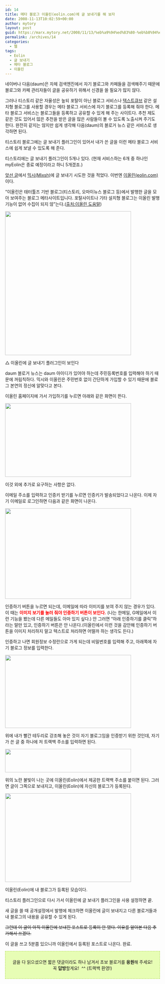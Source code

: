 ```yaml
---
id: 14
title: 메타 블로그 이올린(eolin.com)에 글 보내기를 해 보자
date: 2008-11-13T10:02:59+00:00
author: mytory
layout: post
guid: https://marx.mytory.net/2008/11/13/%eb%a9%94%ed%83%80-%eb%b8%94%eb%a1%9c%ea%b7%b8-%ec%9d%b4%ec%98%ac%eb%a6%b0eolincom%ec%97%90-%ea%b8%80-%eb%b3%b4%eb%82%b4%ea%b8%b0%eb%a5%bc-%ed%95%b4-%eb%b3%b4%ec%9e%90/
permalink: /archives/14
categories:
  - 웹
tags:
  - Eolin
  - 글 보내기
  - 메타 블로그
  - 이올린
---
```

네이버나 다음(daum)은 자체 검색엔진에서 자기 블로그와 카페들을 검색해주기 때문에 블로그와 카페 관리자들이 글을 공유하기 위해서 신경을 쓸 필요가 많지 않다.

그러나 티스토리 같은 자율성은 높되 포탈이 아닌 블로그 서비스나 <a href="http://textcube.org" target="_blank">텍스트큐브</a> 같은 설치형 블로그를 사용할 경우는 메타 블로그 서비스에 자기 블로그를 등록해 줘야 한다. 메타 블로그 서비스는 블로그들을 등록하고 공유할 수 있게 해 주는 사이트다. 추천 제도 같은 것도 있어서 많은 추천을 받은 글을 많은 사람들이 볼 수 있도록 노출시켜 주기도 한다. 완전히 같지는 않지만 쉽게 생각해 다음(daum)의 블로거 뉴스 같은 서비스로 생각하면 된다.

티스토리 블로그에는 글 보내기 플러그인이 있어서 내가 쓴 글을 이런 메타 블로그 서비스에 쉽게 보낼 수 있도록 해 준다.

티스토리에는 글 보내기 플러그인이 5개나 있다. (현재 서비스하는 6개 중 하나인 myEolin은 종료 예정이라고 하니 5개겠죠.)

<a href="http://spar2003.tistory.com/3" target="_blank" title="[http://spar2003.tistory.com/2]로 이동합니다.">앞선 글</a>에서 <a href="http://mixsh.com" target="_blank" title="[http://mixsh.com]로 이동합니다.">믹시(Mixsh)</a>에 글 보내기 시도한 것을 적었다. 이번엔 <a href="http://eolin.com" target="_blank" title="[http://eolin.com]로 이동합니다.">이올린(eolin.com)</a>이다.

“이올린은 태터툴즈 기반 블로그(티스토리, 오마이뉴스 블로그 등)에서 발행한 글을 모아 보여주는 블로그 메타사이트입니다. 포탈사이트나 기타 설치형 블로그는 이올린 발행기능이 없어 수집이 되지 않”는다.(<a href="http://blog.eolin.com/category/도움말" target="_blank" title="[http://blog.eolin.com/category/도움말]로 이동합니다.">출처:이올린 도움말</a>)

<img src="https://marx.mytory.net/wp-content/uploads/1/491bf59455f14ES.jpg" class="aligncenter" width="410" height="467" alt="" filename="eolin1.jpg" filemime="" />

△ 이올린에 글 보내기 플러그인이 보인다

daum 블로거 뉴스는 daum 아이디가 있어야 하는데 주민등록번호를 입력해야 하기 때문에 꺼림칙하다. 믹시와 이올린은 주민번호 없이 간단하게 가입할 수 있기 때문에 블로그 본연의 정신에 알맞다고 본다.

이올린 홈페이지에 가서 가입하기를 누르면 아래와 같은 화면이 뜬다.

<img src="https://marx.mytory.net/wp-content/uploads/1/491bf6594e5709P.jpg" class="aligncenter" width="410" height="239" alt="" filename="eolin2.jpg" filemime="" />

이것 외에 추가로 요구하는 사항은 없다.

이메일 주소를 입력하고 인증키 받기를 누르면 인증키가 발송되었다고 나온다. 이제 자기 이메일로 로그인하면 다음과 같은 화면이 나온다.

<img src="https://marx.mytory.net/wp-content/uploads/1/491bf6b0dd0be9E.jpg" class="aligncenter" width="410" height="294" alt="" filename="eolin3.jpg" filemime="" />

인증하기 버튼을 누르면 되는데, 이메일에 따라 이미지를 보여 주지 않는 경우가 있다. 이 때는 <font color="red"><strong>이미지 보기를 눌러 줘야 인증하기 버튼이 보인다.</strong></font> (나는 한메일, G메일에서 이런 기능을 봤는데 다른 메일들도 아마 있지 싶다.) 안 그러면 “아래 인증하기를 클릭”하라는 말만 있고, 인증하기 버튼은 안 나온다.(이올린에서 이런 것을 감안해 인증하기 버튼을 이미지 처리하지 말고 텍스트로 처리하면 어떨까 하는 생각도 든다.)

인증하고 나면 회원정보 수정란으로 가게 되는데 비밀번호를 입력해 주고, 아래쪽에 자기 블로그 정보를 입력한다.

<img src="https://marx.mytory.net/wp-content/uploads/1/491bf85bc0b94AD.jpg" class="aligncenter" width="410" height="237" alt="" filename="eolin4.jpg" filemime="" />

위에 내가 빨간 테두리로 강조해 놓은 것이 자기 블로그임을 인증받기 위한 것인데, 자기가 쓴 글 중 하나에 저 트랙백 주소를 입력하면 된다.

<img src="https://marx.mytory.net/wp-content/uploads/1/491bf8b82cd27AP.jpg" class="aligncenter" width="410" height="76" alt="" filename="eolin5.jpg" filemime="" />

위의 노란 불빛이 나는 곳에 이올린(Eolin)에서 제공한 트랙백 주소를 붙이면 된다. 그러면 글이 그쪽으로 보내지고, 이올린(Eolin)에 자신의 블로그가 등록된다.

<img src="https://marx.mytory.net/wp-content/uploads/1/491bf92a74b00AX.jpg" class="aligncenter" width="410" height="288" alt="" filename="eolin6.jpg" filemime="" />

이올린(Eolin)에 내 블로그가 등록된 모습이다.

티스토리 플러그인으로 다시 가서 이올린에 글 보내기 플러그인을 사용 설정하면 끝.

새 글을 쓸 때 공개설정에서 발행에 체크하면 이올린에 글이 보내지고 다른 블로거들과 내 블로그의 내용을 공유할 수 있게 된다.

<span class="Apple-style-span" style="text-decoration: line-through;">그런데 이 글이 아직 이올린에 보내진 포스트로 등록이 안 됐다. 이유를 알아본 다음 추가해서 쓰겠다.</span>

이 글을 쓰고 5분쯤 있으니까 이올린에서 등록된 포스트로 나온다. 완료.

<div>
  <div class="txc-textbox" style="border-top-style: dashed; border-right-style: dashed; border-bottom-style: dashed; border-left-style: dashed; border-top-width: 1px; border-right-width: 1px; border-bottom-width: 1px; border-left-width: 1px; border-top-color: rgb(159, 211, 49); border-right-color: rgb(159, 211, 49); border-bottom-color: rgb(159, 211, 49); border-left-color: rgb(159, 211, 49); background-color: rgb(231, 253, 181); padding-top: 10px; padding-right: 10px; padding-bottom: 10px; padding-left: 10px; ">
    <p style="text-align: center; ">
      글을 다 읽으셨으면 짧은 댓글이라도 하나 남겨서 초보 블로거를 <span class="Apple-style-span" style="font-weight: bold;">응원</span>해 주세요! <br /> 꼭 <span class="Apple-style-span" style="font-weight: bold;">답방</span>할게요!  ^^ (트랙백 환영!)
    </p>
  </div>
</div>